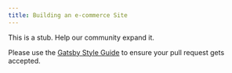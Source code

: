 ```yaml
---
title: Building an e-commerce Site
---
```


This is a stub. Help our community expand it.

Please use the [Gatsby Style Guide](/contributing/gatsby-style-guide/) to ensure your
pull request gets accepted.
